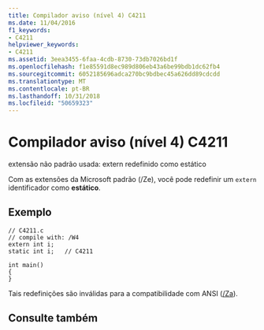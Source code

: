```yaml
---
title: Compilador aviso (nível 4) C4211
ms.date: 11/04/2016
f1_keywords:
- C4211
helpviewer_keywords:
- C4211
ms.assetid: 3eea3455-6faa-4cdb-8730-73db7026bd1f
ms.openlocfilehash: f1e85591d8ec989d806eb43a6be99bdb1dc62fb4
ms.sourcegitcommit: 6052185696adca270bc9bdbec45a626dd89cdcdd
ms.translationtype: MT
ms.contentlocale: pt-BR
ms.lasthandoff: 10/31/2018
ms.locfileid: "50659323"
---
```

# <a name="compiler-warning-level-4-c4211"></a>Compilador aviso (nível 4) C4211

extensão não padrão usada: extern redefinido como estático

Com as extensões da Microsoft padrão (/Ze), você pode redefinir um `extern` identificador como **estático**.

## <a name="example"></a>Exemplo

```
// C4211.c
// compile with: /W4
extern int i;
static int i;   // C4211

int main()
{
}
```

Tais redefinições são inválidas para a compatibilidade com ANSI ([/Za](../../build/reference/za-ze-disable-language-extensions.md)).

## <a name="see-also"></a>Consulte também

